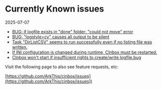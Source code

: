 # Currently Known issues

2025-07-07

  * [BUG: if logfile exists in "done" folder: "could not move" error](https://github.com/ArkThis/cinbox/issues/1)
  * [BUG: "logstyle=cv" causes all output to be silent](https://github.com/ArkThis/cinbox/issues/2)
  * [Task "DirListCSV" seems to run successfully even if no listing file was written.](https://github.com/ArkThis/cinbox/issues/4)
  * [If INI configuration is changed during runtime, CInbox must be restarted.](https://github.com/ArkThis/cinbox/issues/7)
  * [CInbox won't start if insufficient rights to create/write logfile.bug](https://github.com/ArkThis/cinbox/issues/12)


Visit the following page to also see feature requests, etc:

[https://github.com/ArkThis/cinbox/issues](https://github.com/ArkThis/cinbox/issues])

